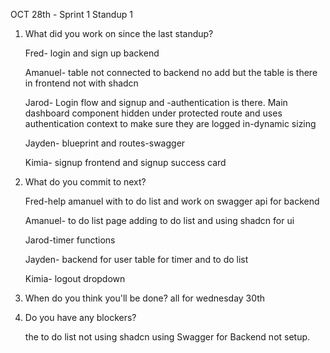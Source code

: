 OCT 28th - Sprint 1 Standup 1
1. What did you work on since the last standup?

    Fred- login and sign up backend

    Amanuel- table not connected to backend no add but the table is there in frontend not with shadcn

    Jarod- Login flow and signup and -authentication is there. Main dashboard component hidden under protected route and uses authentication context to make sure they are logged in-dynamic sizing

    Jayden- blueprint and routes-swagger

    Kimia- signup frontend and signup success card

2. What do you commit to next?

    Fred-help amanuel with to do list and work on swagger api for  backend

    Amanuel- to do list page adding to do list and using shadcn for ui

    Jarod-timer functions

    Jayden-  backend for user table for timer and to do list 

    Kimia- logout dropdown

3. When do you think you'll be done?
    all for wednesday 30th
4. Do you have any blockers?

    the to do list not using shadcn
    using Swagger for Backend not setup.
